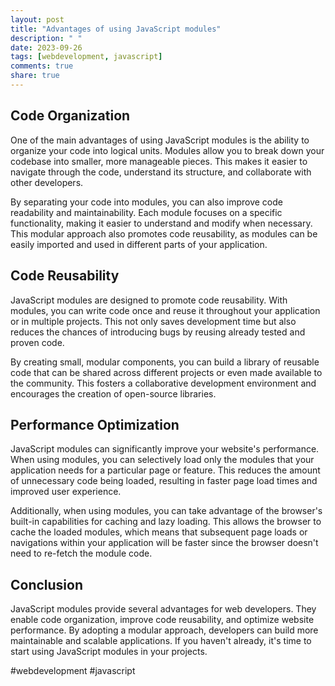 ```yaml
---
layout: post
title: "Advantages of using JavaScript modules"
description: " "
date: 2023-09-26
tags: [webdevelopment, javascript]
comments: true
share: true
---
```


## Code Organization

One of the main advantages of using JavaScript modules is the ability to organize your code into logical units. Modules allow you to break down your codebase into smaller, more manageable pieces. This makes it easier to navigate through the code, understand its structure, and collaborate with other developers.

By separating your code into modules, you can also improve code readability and maintainability. Each module focuses on a specific functionality, making it easier to understand and modify when necessary. This modular approach also promotes code reusability, as modules can be easily imported and used in different parts of your application.

## Code Reusability

JavaScript modules are designed to promote code reusability. With modules, you can write code once and reuse it throughout your application or in multiple projects. This not only saves development time but also reduces the chances of introducing bugs by reusing already tested and proven code.

By creating small, modular components, you can build a library of reusable code that can be shared across different projects or even made available to the community. This fosters a collaborative development environment and encourages the creation of open-source libraries.

## Performance Optimization

JavaScript modules can significantly improve your website's performance. When using modules, you can selectively load only the modules that your application needs for a particular page or feature. This reduces the amount of unnecessary code being loaded, resulting in faster page load times and improved user experience.

Additionally, when using modules, you can take advantage of the browser's built-in capabilities for caching and lazy loading. This allows the browser to cache the loaded modules, which means that subsequent page loads or navigations within your application will be faster since the browser doesn't need to re-fetch the module code.

## Conclusion

JavaScript modules provide several advantages for web developers. They enable code organization, improve code reusability, and optimize website performance. By adopting a modular approach, developers can build more maintainable and scalable applications. If you haven't already, it's time to start using JavaScript modules in your projects.

#webdevelopment #javascript